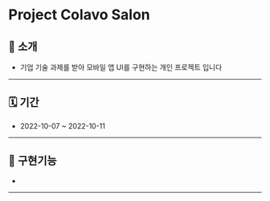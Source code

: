 # Project Colavo Salon

## 🎯 소개

- 기업 기술 과제를 받아 모바일 앱 UI를 구현하는 개인 프로젝트 입니다

---

## 🗓 기간

- 2022-10-07 ~ 2022-10-11

---

## 🔧 구현기능

-

---
